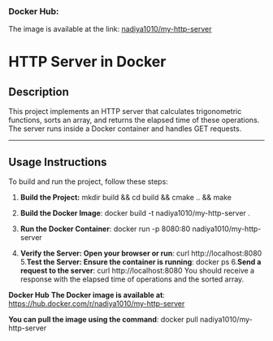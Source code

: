 ### Docker Hub:
The image is available at the link: [nadiya1010/my-http-server](https://hub.docker.com/r/nadiya1010/my-http-server)

# HTTP Server in Docker

## Description
This project implements an HTTP server that calculates trigonometric functions, sorts an array, and returns the elapsed time of these operations. The server runs inside a Docker container and handles GET requests.

---

## Usage Instructions

To build and run the project, follow these steps:

1. **Build the Project:**
   mkdir build && cd build && cmake .. && make
2. **Build the Docker Image**:
docker build -t nadiya1010/my-http-server .

3. **Run the Docker Container**:
 docker run -p 8080:80 nadiya1010/my-http-server
4. **Verify the Server: Open your browser or run**:
   curl http://localhost:8080
5.**Test the Server: Ensure the container is running**:
  docker ps
6.**Send a request to the server**:
curl http://localhost:8080
You should receive a response with the elapsed time of operations and the sorted array.

**Docker Hub**
**The Docker image is available at**:
https://hub.docker.com/r/nadiya1010/my-http-server

**You can pull the image using the command**:
docker pull nadiya1010/my-http-server






